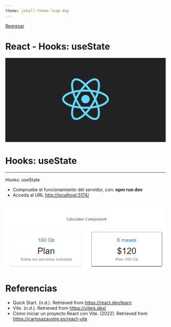 ```yaml
---
theme: jekyll-theme-leap-day
---
```


[Regresar](/DAWM/)

React - Hooks: useState
===============

![react banner](imagenes/react_native_logo.png)

Hooks: useState
==========

* * *

Hooks: useState


* Compruebe el funcionamiento del servidor, con: **npm run dev**
* Acceda al URL [http://localhost:5174/](http://localhost:5174/)

![react_props](imagenes/react_props.png)

Referencias
=======

* Quick Start. (n.d.). Retrieved from https://react.dev/learn
* Vite. (n.d.). Retrieved from https://vitejs.dev/
* Cómo iniciar un proyecto React con Vite. (2022). Retrieved from https://carlosazaustre.es/react-vite
